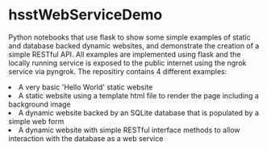 # hsstWebServiceDemo
Python notebooks that use flask to show some simple examples of static and database backed dynamic websites, and demonstrate the creation  of a simple RESTful API. All examples are implemented using flask and the locally running service is exposed to the public internet using the ngrok service via pyngrok.
The repositiry contains 4 different examples:
<li> A very basic 'Hello World' static website 
<li> A static website using a template html file to render the page including a background image
<li> A dynamic website backed by an SQLite database that is populated by a simple web form
<li> A dynamic website with simple RESTful interface methods to allow interaction with the database as a web service 
 
